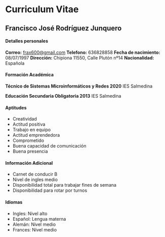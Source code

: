 # Curriculum Vitae



## Francisco José Rodríguez Junquero



#### Detalles personales

**Correo:** frax600@gmail.com
**Telefono:** 636828858
**Fecha de nacimiento:** 08/07/1997
**Dirección:** Chipiona 11550, Calle Plutón nº14
**Nacionalidad:** Española

#### Formación Académica

**Técnico de Sistemas Microinformáticos y Redes          2020**
IES Salmedina

**Educación Secundaria Obligatoria                                    2013**
IES Salmedina

#### Aptitudes

- Creatividad
- Actitud positiva
- Trabajo en equipo
- Actitud emprendedora
- Comprometido
- Buena capacidad de comunicación
- Buena presencia

#### Información Adicional

- Carnet de conducir B
- Nivel de ingles medio
- Disponibilidad total para trabajar fines de semana
- Disponibilidad para rotar por turnos

#### Idiomas

- Ingles: Nivel alto
- Español: Lengua materna
- Alemán: Nivel medio
- Frances: Nivel medio
